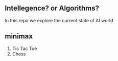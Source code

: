 ## Intellegence? or Algorithms?

In this repo we explore the current state of AI world

minimax
---
1. Tic Tac Toe
1. Chess